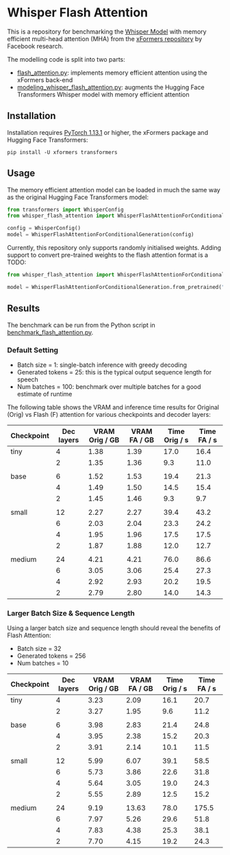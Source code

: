 # Whisper Flash Attention

This is a repository for benchmarking the [Whisper Model](https://arxiv.org/abs/2212.04356) with memory efficient multi-head
attention (MHA) from the [xFormers repository](https://github.com/facebookresearch/xformers) by Facebook research.

The modelling code is split into two parts:
* [flash_attention.py](whisper_flash_attention/flash_attention.py): implements memory efficient attention using the xFormers back-end
* [modeling_whisper_flash_attention.py](whisper_flash_attention/modeling_whisper_flash_attention.py): augments the Hugging Face Transformers Whisper model with memory efficient attention

## Installation
Installation requires [PyTorch 1.13.1](https://pytorch.org/get-started/locally/) or higher, the xFormers package and 
Hugging Face Transformers:
```
pip install -U xformers transformers
```

## Usage
The memory efficient attention model can be loaded in much the same way as the original Hugging Face Transformers model:
```python
from transformers import WhisperConfig
from whisper_flash_attention import WhisperFlashAttentionForConditionalGeneration

config = WhisperConfig()
model = WhisperFlashAttentionForConditionalGeneration(config)
```
Currently, this repository only supports randomly initialised weights. Adding support to convert pre-trained weights to 
the flash attention format is a TODO:
```python
from whisper_flash_attention import WhisperFlashAttentionForConditionalGeneration

model = WhisperFlashAttentionForConditionalGeneration.from_pretrained("openai/whisper-tiny.en")
```

## Results
The benchmark can be run from the Python script in [benchmark_flash_attention.py](benchmark_flash_attention.py). 

### Default Setting
* Batch size = 1: single-batch inference with greedy decoding
* Generated tokens = 25: this is the typical output sequence length for speech
* Num batches = 100: benchmark over multiple batches for a good estimate of runtime

The following table shows the VRAM and inference time results for Original (Orig) vs Flash (F) attention for 
various checkpoints and decoder layers:

| Checkpoint | Dec layers | VRAM Orig / GB | VRAM FA / GB | Time Orig / s | Time FA / s |
|------------|------------|----------------|--------------|---------------|-------------|
| tiny       | 4          | 1.38           | 1.39         | 17.0          | 16.4        |
|            | 2          | 1.35           | 1.36         | 9.3           | 11.0        |
|            |            |                |              |               |             |
| base       | 6          | 1.52           | 1.53         | 19.4          | 21.3        |
|            | 4          | 1.49           | 1.50         | 14.5          | 15.4        |
|            | 2          | 1.45           | 1.46         | 9.3           | 9.7         |
|            |            |                |              |               |             |
| small      | 12         | 2.27           | 2.27         | 39.4          | 43.2        |
|            | 6          | 2.03           | 2.04         | 23.3          | 24.2        |
|            | 4          | 1.95           | 1.96         | 17.5          | 17.5        |
|            | 2          | 1.87           | 1.88         | 12.0          | 12.7        |
|            |            |                |              |               |             |
| medium     | 24         | 4.21           | 4.21         | 76.0          | 86.6        |
|            | 6          | 3.05           | 3.06         | 25.4          | 27.3        |
|            | 4          | 2.92           | 2.93         | 20.2          | 19.5        |
|            | 2          | 2.79           | 2.80         | 14.0          | 14.3        |

### Larger Batch Size & Sequence Length
Using a larger batch size and sequence length should reveal the benefits of Flash Attention:
* Batch size = 32
* Generated tokens = 256
* Num batches = 10

| Checkpoint | Dec layers | VRAM Orig / GB | VRAM FA / GB | Time Orig / s | Time FA / s |
|------------|------------|----------------|--------------|---------------|-------------|
| tiny       | 4          | 3.23           | 2.09         | 16.1          | 20.7        |
|            | 2          | 3.27           | 1.95         | 9.6           | 11.2        |
|            |            |                |              |               |             |
| base       | 6          | 3.98           | 2.83         | 21.4          | 24.8        |
|            | 4          | 3.95           | 2.38         | 15.2          | 20.3        |
|            | 2          | 3.91           | 2.14         | 10.1          | 11.5        |
|            |            |                |              |               |             |
| small      | 12         | 5.99           | 6.07         | 39.1          | 58.5        |
|            | 6          | 5.73           | 3.86         | 22.6          | 31.8        |
|            | 4          | 5.64           | 3.05         | 19.0          | 24.3        |
|            | 2          | 5.55           | 2.89         | 12.5          | 15.2        |
|            |            |                |              |               |             |
| medium     | 24         | 9.19           | 13.63        | 78.0          | 175.5       |
|            | 6          | 7.97           | 5.26         | 29.6          | 51.8        |
|            | 4          | 7.83           | 4.38         | 25.3          | 38.1        |
|            | 2          | 7.70           | 4.15         | 19.2          | 24.3        |
